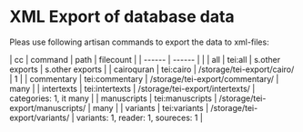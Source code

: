 # XML Export of database data

Pleas use following artisan commands to export the data to xml-files:

| cc | command | path | filecount | 
| ------ | ------ | |
| all | tei:all | s.other exports | s.other exports |
| cairoquran | tei:cairo | /storage/tei-export/cairo/ | 1 | 
| commentary | tei:commentary | /storage/tei-export/commentary/ | many | 
| intertexts | tei:intertexts | /storage/tei-export/intertexts/ | categories: 1, it many | 
| manuscripts | tei:manuscripts | /storage/tei-export/manuscripts/ | many | 
| variants | tei:variants | /storage/tei-export/variants/ | variants: 1, reader: 1, soureces: 1 | 
